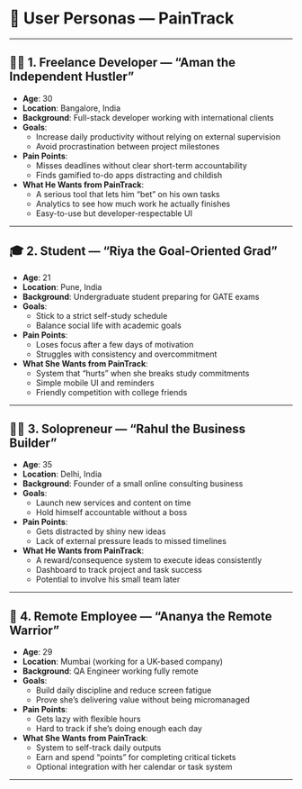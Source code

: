 # 👥 User Personas — PainTrack

---

## 🧑‍💻 1. Freelance Developer — “Aman the Independent Hustler”

- **Age**: 30  
- **Location**: Bangalore, India  
- **Background**: Full-stack developer working with international clients  
- **Goals**:
  - Increase daily productivity without relying on external supervision
  - Avoid procrastination between project milestones
- **Pain Points**:
  - Misses deadlines without clear short-term accountability
  - Finds gamified to-do apps distracting and childish
- **What He Wants from PainTrack**:
  - A serious tool that lets him “bet” on his own tasks
  - Analytics to see how much work he actually finishes
  - Easy-to-use but developer-respectable UI

---

## 🎓 2. Student — “Riya the Goal-Oriented Grad”

- **Age**: 21  
- **Location**: Pune, India  
- **Background**: Undergraduate student preparing for GATE exams  
- **Goals**:
  - Stick to a strict self-study schedule  
  - Balance social life with academic goals  
- **Pain Points**:
  - Loses focus after a few days of motivation  
  - Struggles with consistency and overcommitment  
- **What She Wants from PainTrack**:
  - System that “hurts” when she breaks study commitments  
  - Simple mobile UI and reminders  
  - Friendly competition with college friends

---

## 👨‍🔧 3. Solopreneur — “Rahul the Business Builder”

- **Age**: 35  
- **Location**: Delhi, India  
- **Background**: Founder of a small online consulting business  
- **Goals**:
  - Launch new services and content on time  
  - Hold himself accountable without a boss  
- **Pain Points**:
  - Gets distracted by shiny new ideas  
  - Lack of external pressure leads to missed timelines  
- **What He Wants from PainTrack**:
  - A reward/consequence system to execute ideas consistently  
  - Dashboard to track project and task success  
  - Potential to involve his small team later

---

## 💼 4. Remote Employee — “Ananya the Remote Warrior”

- **Age**: 29  
- **Location**: Mumbai (working for a UK-based company)  
- **Background**: QA Engineer working fully remote  
- **Goals**:
  - Build daily discipline and reduce screen fatigue  
  - Prove she’s delivering value without being micromanaged  
- **Pain Points**:
  - Gets lazy with flexible hours  
  - Hard to track if she’s doing enough each day  
- **What She Wants from PainTrack**:
  - System to self-track daily outputs  
  - Earn and spend “points” for completing critical tickets  
  - Optional integration with her calendar or task system

---

